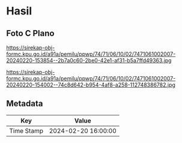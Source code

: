 # Hasil

## Foto C Plano

https://sirekap-obj-formc.kpu.go.id/a91a/pemilu/ppwp/74/71/06/10/02/7471061002007-20240220-153854--2b7a0c60-2be0-42e1-af31-b5a7ffd49363.jpg

https://sirekap-obj-formc.kpu.go.id/a91a/pemilu/ppwp/74/71/06/10/02/7471061002007-20240220-154002--74c8d642-b954-4af8-a258-112748386782.jpg


## Metadata

| Key        | Value               |
| ---------- | ------------------- |
| Time Stamp | 2024-02-20 16:00:00 |



